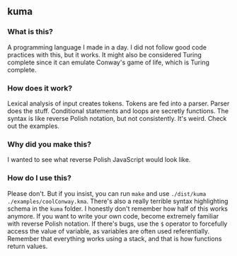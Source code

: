 ## kuma

### What is this?

A programming language I made in a day. I did not follow good code practices with this, but it works. It might also be considered Turing complete since it can emulate Conway's game of life, which is Turing complete.

### How does it work?

Lexical analysis of input creates tokens. Tokens are fed into a parser. Parser does the stuff. Conditional statements and loops are secretly functions. The syntax is like reverse Polish notation, but not consistently. It's weird. Check out the examples.

### Why did you make this?

I wanted to see what reverse Polish JavaScript would look like.

### How do I use this?

Please don't. But if you insist, you can run `make` and use `./dist/kuma ./examples/coolConway.kma`. There's also a really terrible syntax highlighting schema in the `kuma` folder. I honestly don't remember how half of this works anymore. If you want to write your own code, become extremely familiar with reverse Polish notation. If there's bugs, use the `$` operator to forcefully access the value of variable, as variables are often used referentially. Remember that everything works using a stack, and that is how functions return values.
